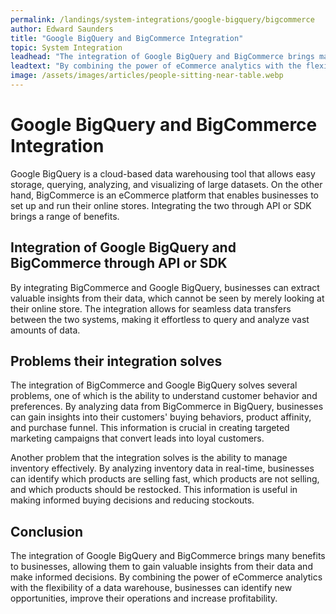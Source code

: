 ```yaml
---
permalink: /landings/system-integrations/google-bigquery/bigcommerce
author: Edward Saunders
title: "Google BigQuery and BigCommerce Integration"
topic: System Integration
leadhead: "The integration of Google BigQuery and BigCommerce brings many benefits to businesses, allowing them to gain valuable insights from their data and make informed decisions"
leadtext: "By combining the power of eCommerce analytics with the flexibility of a data warehouse, businesses can identify new opportunities, improve their operations and increase profitability."
image: /assets/images/articles/people-sitting-near-table.webp
---
```

<div class="arttext">   <h1>Google BigQuery and BigCommerce Integration</h1>
   
   <p>Google BigQuery is a cloud-based data warehousing tool that allows easy storage, querying, analyzing, and visualizing of large datasets. On the other hand, BigCommerce is an eCommerce platform that enables businesses to set up and run their online stores. Integrating the two through API or SDK brings a range of benefits.</p>
   
   <h2>Integration of Google BigQuery and BigCommerce through API or SDK</h2>
   <p>By integrating BigCommerce and Google BigQuery, businesses can extract valuable insights from their data, which cannot be seen by merely looking at their online store. The integration allows for seamless data transfers between the two systems, making it effortless to query and analyze vast amounts of data.</p>
   
   <h2>Problems their integration solves</h2>
   <p>The integration of BigCommerce and Google BigQuery solves several problems, one of which is the ability to understand customer behavior and preferences. By analyzing data from BigCommerce in BigQuery, businesses can gain insights into their customers' buying behaviors, product affinity, and purchase funnel. This information is crucial in creating targeted marketing campaigns that convert leads into loyal customers.</p>
   
   <p>Another problem that the integration solves is the ability to manage inventory effectively. By analyzing inventory data in real-time, businesses can identify which products are selling fast, which products are not selling, and which products should be restocked. This information is useful in making informed buying decisions and reducing stockouts.</p>
   
   <h2>Conclusion</h2>
   <p>The integration of Google BigQuery and BigCommerce brings many benefits to businesses, allowing them to gain valuable insights from their data and make informed decisions. By combining the power of eCommerce analytics with the flexibility of a data warehouse, businesses can identify new opportunities, improve their operations and increase profitability.</p>
</div>